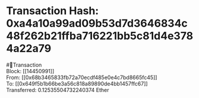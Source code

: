 
Transaction Hash: 0xa4a10a99ad09b53d7d3646834c48f262b21ffba716221bb5c81d4e3784a22a79
====================================================================================
  
#💸Transaction  
Block: [[14450991]]  
From: [[0x68b3465833fb72a70ecdf485e0e4c7bd8665fc45]]  
To: [[0x649f5b1b66be3a56c818a89890de4bb1457ffc67]]  
Transferred: 0.12535504732240374 Ether